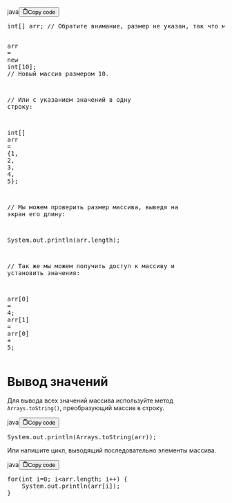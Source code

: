 <div class="code-element"><div class="lang-line"><text>java</text><button class="copy-button" id="code732b" onclick="copyCode(code732, code732b)"><svg stroke="currentColor" fill="none" stroke-width="2" viewBox="0 0 24 24" stroke-linecap="round" stroke-linejoin="round" class="h-4 w-4" height="1em" width="1em" xmlns="http://www.w3.org/2000/svg"><path d="M16 4h2a2 2 0 0 1 2 2v14a2 2 0 0 1-2 2H6a2 2 0 0 1-2-2V6a2 2 0 0 1 2-2h2"></path><rect x="8" y="2" width="8" height="4" rx="1" ry="1"></rect></svg><text>Copy code</text></button></div><div class="code" id="code732"><div class="highlight"><pre><span></span><span class="kt">int</span><span class="o">[]</span><span class="w"> </span><span class="n">arr</span><span class="p">;</span><span class="w"> </span><span class="c1">// Обратите внимание, размер не указан, так что мы еще не создали массив.</span>

<span class="n">arr</span><span class="w"> </span><span class="o">=</span><span class="w"> </span><span class="k">new</span><span class="w"> </span><span class="kt">int</span><span class="o">[</span><span class="mi">10</span><span class="o">]</span><span class="p">;</span><span class="w"> </span><span class="c1">// Новый массив размером 10.</span>

<span class="c1">// Или с указанием значений в одну строку:</span>

<span class="kt">int</span><span class="o">[]</span><span class="w"> </span><span class="n">arr</span><span class="w"> </span><span class="o">=</span><span class="w"> </span><span class="p">{</span><span class="mi">1</span><span class="p">,</span><span class="w"> </span><span class="mi">2</span><span class="p">,</span><span class="w"> </span><span class="mi">3</span><span class="p">,</span><span class="w"> </span><span class="mi">4</span><span class="p">,</span><span class="w"> </span><span class="mi">5</span><span class="p">};</span>


<span class="c1">// Мы можем проверить размер массива, выведя на экран его длину:</span>

<span class="n">System</span><span class="p">.</span><span class="na">out</span><span class="p">.</span><span class="na">println</span><span class="p">(</span><span class="n">arr</span><span class="p">.</span><span class="na">length</span><span class="p">);</span>

<span class="c1">// Так же мы можем получить доступ к массиву и установить значения:</span>

<span class="n">arr</span><span class="o">[</span><span class="mi">0</span><span class="o">]</span><span class="w"> </span><span class="o">=</span><span class="w"> </span><span class="mi">4</span><span class="p">;</span>
<span class="n">arr</span><span class="o">[</span><span class="mi">1</span><span class="o">]</span><span class="w"> </span><span class="o">=</span><span class="w"> </span><span class="n">arr</span><span class="o">[</span><span class="mi">0</span><span class="o">]</span><span class="w"> </span><span class="o">+</span><span class="w"> </span><span class="mi">5</span><span class="p">;</span>
</pre></div></div></div>

<h1>Вывод значений</h1>
<p>Для вывода всех значений массива используйте метод <code>Arrays.toString()</code>, преобразующий массив в строку.</p>
<div class="code-element"><div class="lang-line"><text>java</text><button class="copy-button" id="code733b" onclick="copyCode(code733, code733b)"><svg stroke="currentColor" fill="none" stroke-width="2" viewBox="0 0 24 24" stroke-linecap="round" stroke-linejoin="round" class="h-4 w-4" height="1em" width="1em" xmlns="http://www.w3.org/2000/svg"><path d="M16 4h2a2 2 0 0 1 2 2v14a2 2 0 0 1-2 2H6a2 2 0 0 1-2-2V6a2 2 0 0 1 2-2h2"></path><rect x="8" y="2" width="8" height="4" rx="1" ry="1"></rect></svg><text>Copy code</text></button></div><div class="code" id="code733"><div class="highlight"><pre><span></span><span class="n">System</span><span class="p">.</span><span class="na">out</span><span class="p">.</span><span class="na">println</span><span class="p">(</span><span class="n">Arrays</span><span class="p">.</span><span class="na">toString</span><span class="p">(</span><span class="n">arr</span><span class="p">));</span>
</pre></div></div></div>

<p>Или напишите цикл, выводящий последовательно элементы массива.</p>
<div class="code-element"><div class="lang-line"><text>java</text><button class="copy-button" id="code734b" onclick="copyCode(code734, code734b)"><svg stroke="currentColor" fill="none" stroke-width="2" viewBox="0 0 24 24" stroke-linecap="round" stroke-linejoin="round" class="h-4 w-4" height="1em" width="1em" xmlns="http://www.w3.org/2000/svg"><path d="M16 4h2a2 2 0 0 1 2 2v14a2 2 0 0 1-2 2H6a2 2 0 0 1-2-2V6a2 2 0 0 1 2-2h2"></path><rect x="8" y="2" width="8" height="4" rx="1" ry="1"></rect></svg><text>Copy code</text></button></div><div class="code" id="code734"><div class="highlight"><pre><span></span><span class="k">for</span><span class="p">(</span><span class="kt">int</span><span class="w"> </span><span class="n">i</span><span class="o">=</span><span class="mi">0</span><span class="p">;</span><span class="w"> </span><span class="n">i</span><span class="o">&lt;</span><span class="n">arr</span><span class="p">.</span><span class="na">length</span><span class="p">;</span><span class="w"> </span><span class="n">i</span><span class="o">++</span><span class="p">)</span><span class="w"> </span><span class="p">{</span>
<span class="w">    </span><span class="n">System</span><span class="p">.</span><span class="na">out</span><span class="p">.</span><span class="na">println</span><span class="p">(</span><span class="n">arr</span><span class="o">[</span><span class="n">i</span><span class="o">]</span><span class="p">);</span>
<span class="p">}</span>
</pre></div></div></div>